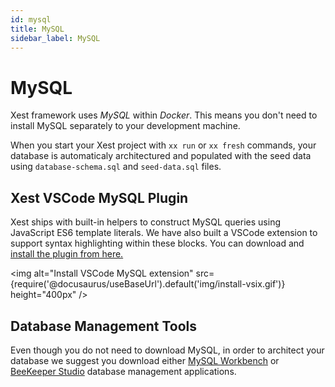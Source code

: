 ```yaml
---
id: mysql
title: MySQL
sidebar_label: MySQL
---
```


# MySQL

Xest framework uses *MySQL* within *Docker*. This means you don't need to install MySQL separately to your development machine.

When you start your Xest project with `xx run` or `xx fresh` commands, your database is automaticaly architectured and populated with the seed data using `database-schema.sql` and `seed-data.sql` files.

## Xest VSCode MySQL Plugin
Xest ships with built-in helpers to construct MySQL queries using JavaScript ES6 template literals. We have also built a VSCode extension to support syntax highlighting within these blocks. You can download and [install the plugin from here.](https://github.com/ersel/vscode-mysql-tagged-templates/blob/master/vscode-mysql-tagged-templates-0.0.26.vsix?raw=true)

<img alt="Install VSCode MySQL extension" src={require('@docusaurus/useBaseUrl').default('img/install-vsix.gif')} height="400px" />

## Database Management Tools

Even though you do not need to download MySQL, in order to architect your database we suggest you download either [MySQL Workbench](https://dev.mysql.com/downloads/workbench/) or [BeeKeeper Studio](https://www.beekeeperstudio.io/get) database management applications.
